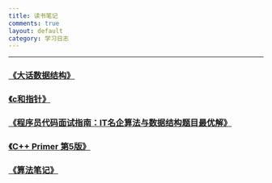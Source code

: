 ```yaml
---
title: 读书笔记
comments: true
layout: default
category: 学习日志
---
```


---

### [《大话数据结构》](http://github.com/KevinsBobo/book_code/tree/master/data_structure/)

### [《c和指针》](http://github.com/KevinsBobo/book_code/tree/master/pointers_on_c/)

### [《程序员代码面试指南：IT名企算法与数据结构题目最优解》](http://github.com/KevinsBobo/book_code/tree/master/zuocodebook/)

### [《C++ Primer 第5版》](http://github.com/KevinsBobo/book_code/tree/master/cpp_primer/)

### [《算法笔记》](http://github.com/KevinsBobo/book_code/tree/master/algorithm_note/)
